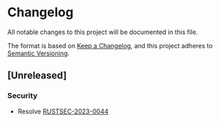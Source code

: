 # Changelog

All notable changes to this project will be documented in this file.

The format is based on [Keep a Changelog](https://keepachangelog.com/en/1.1.0/),
and this project adheres to [Semantic Versioning](https://semver.org/spec/v2.0.0.html).

## [Unreleased]

### Security

-   Resolve [RUSTSEC-2023-0044](https://rustsec.org/advisories/RUSTSEC-2023-0044)
